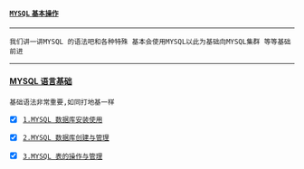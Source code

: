 #### [`MYSQL` `基本操作`](https://docs.microsoft.com/zh-cn/dotnet/) 
----
`我们讲一讲MYSQL 的语法吧和各种特殊 基本会使用MYSQL以此为基础向MYSQL集群 等等基础前进`

----
#### [MYSQL 语言基础](#TOP)  
`基础语法非常重要,如同打地基一样`

- [x] [`1.MYSQL 数据库安装使用`](https://github.com/kickgod/database-study/blob/master/mysql/document/lesson001_install.md)
 
- [x] [`2.MYSQL 数据库创建与管理`](https://github.com/kickgod/database-study/blob/master/mysql/document/lesson002_create.md)

- [x] [`3.MYSQL 表的操作与管理`](https://github.com/kickgod/database-study/blob/master/mysql/document/lesson003_table.md)
 












